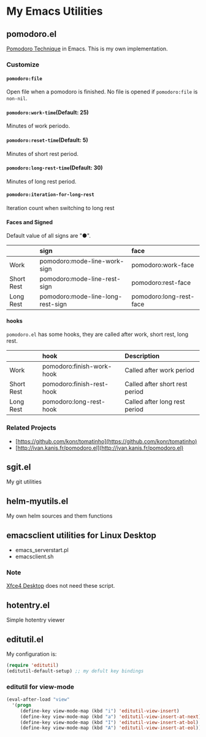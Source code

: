 # My Emacs Utilities


## pomodoro.el

[Pomodoro Technique](http://www.pomodorotechnique.com/) in Emacs.
This is my own implementation.

### Customize

#### `pomodoro:file`

Open file when a pomodoro is finished.
No file is opened if `pomodoro:file` is `non-nil`.

#### `pomodoro:work-time`(Default: 25)

Minutes of work periodo.

#### `pomodoro:reset-time`(Default: 5)

Minutes of short rest period.

#### `pomodoro:long-rest-time`(Default: 30)

Minutes of long rest period.

#### `pomodoro:iteration-for-long-rest`

Iteration count when switching to long rest

#### Faces and Signed

Default value of all signs are "●".

|              | sign                              | face                    |
|:-------------|:----------------------------------|:------------------------|
|  Work        | pomodoro:mode-line-work-sign      | pomodoro:work-face      |
|  Short Rest  | pomodoro:mode-line-rest-sign      | pomodoro:rest-face      |
|  Long Rest   | pomodoro:mode-line-long-rest-sign | pomodoro:long-rest-face |


#### hooks

`pomodoro.el` has some hooks, they are called after work, short rest,
long rest.

|              | hook                      | Description                    |
|:-------------|:--------------------------|:-------------------------------|
|  Work        | pomodoro:finish-work-hook | Called after work period       |
|  Short Rest  | pomodoro:finish-rest-hook | Called after short rest period |
|  Long Rest   | pomodoro:long-rest-hook   | Called after long rest period  |


### Related Projects

* [https://github.com/konr/tomatinho](https://github.com/konr/tomatinho)
* [http://ivan.kanis.fr/pomodoro.el](http://ivan.kanis.fr/pomodoro.el)


## sgit.el

My git utilities


## helm-myutils.el

My own helm sources and them functions


## emacsclient utilities for Linux Desktop
* emacs_serverstart.pl
* emacsclient.sh

### Note

[Xfce4 Desktop](http://www.xfce.org/) does not need these script.


## hotentry.el

Simple hotentry viewer


## editutil.el

My configuration is:

```lisp
(require 'editutil)
(editutil-default-setup) ;; my defult key bindings
```

### editutil for view-mode

```lisp
(eval-after-load "view"
  '(progn
     (define-key view-mode-map (kbd "i") 'editutil-view-insert)
     (define-key view-mode-map (kbd "a") 'editutil-view-insert-at-next)
     (define-key view-mode-map (kbd "I") 'editutil-view-insert-at-bol)
     (define-key view-mode-map (kbd "A") 'editutil-view-insert-at-eol)))
```
